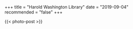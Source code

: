 +++
title = "Harold Washington Library"
date = "2019-09-04"
recommended = "false"
+++

{{< photo-post >}}
